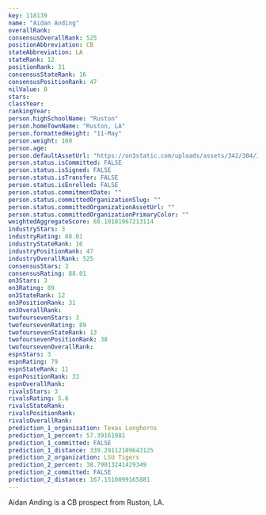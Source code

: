 ```yaml
---
key: 118139
name: "Aidan Anding"
overallRank: 
consensusOverallRank: 525
positionAbbreviation: CB
stateAbbreviation: LA
stateRank: 12
positionRank: 31
consensusStateRank: 16
consensusPositionRank: 47
nilValue: 0
stars: 
classYear: 
rankingYear: 
person.highSchoolName: "Ruston"
person.homeTownName: "Ruston, LA"
person.formattedHeight: "11-May"
person.weight: 160
person.age: 
person.defaultAssetUrl: "https://on3static.com/uploads/assets/342/304/304342.png"
person.status.isCommitted: FALSE
person.status.isSigned: FALSE
person.status.isTransfer: FALSE
person.status.isEnrolled: FALSE
person.status.commitmentDate: ""
person.status.committedOrganizationSlug: ""
person.status.committedOrganizationAssetUrl: ""
person.status.committedOrganizationPrimaryColor: ""
weightedAggregateScore: 88.10181967213114
industryStars: 3
industryRating: 88.01
industryStateRank: 16
industryPositionRank: 47
industryOverallRank: 525
consensusStars: 3
consensusRating: 88.01
on3Stars: 3
on3Rating: 89
on3StateRank: 12
on3PositionRank: 31
on3OverallRank: 
twofoursevenStars: 3
twofoursevenRating: 89
twofoursevenStateRank: 13
twofoursevenPositionRank: 38
twofoursevenOverallRank: 
espnStars: 3
espnRating: 79
espnStateRank: 11
espnPositionRank: 33
espnOverallRank: 
rivalsStars: 3
rivalsRating: 5.6
rivalsStateRank: 
rivalsPositionRank: 
rivalsOverallRank: 
prediction_1_organization: Texas Longhorns
prediction_1_percent: 57.39161981
prediction_1_committed: FALSE
prediction_1_distance: 339.29112109643125
prediction_2_organization: LSU Tigers
prediction_2_percent: 38.79013241429349
prediction_2_committed: FALSE
prediction_2_distance: 167.1510099165881
---
```

Aidan Anding is a CB prospect from Ruston, LA.